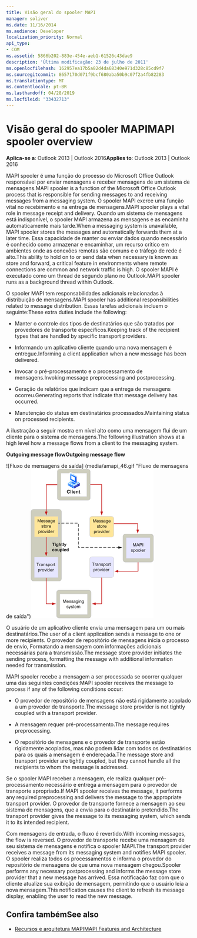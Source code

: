 ```yaml
---
title: Visão geral do spooler MAPI
manager: soliver
ms.date: 11/16/2014
ms.audience: Developer
localization_priority: Normal
api_type:
- COM
ms.assetid: 5866b202-883e-454e-aeb1-61526c43dae9
description: 'Última modificação: 23 de julho de 2011'
ms.openlocfilehash: 162957ea17b5a82d4da68340e971d328c85cd9f7
ms.sourcegitcommit: 8657170d071f9bcf680aba50b9c07f2a4fb82283
ms.translationtype: MT
ms.contentlocale: pt-BR
ms.lasthandoff: 04/28/2019
ms.locfileid: "33432713"
---
```

# <a name="mapi-spooler-overview"></a><span data-ttu-id="be428-103">Visão geral do spooler MAPI</span><span class="sxs-lookup"><span data-stu-id="be428-103">MAPI spooler overview</span></span>
  
<span data-ttu-id="be428-104">**Aplica-se a**: Outlook 2013 | Outlook 2016</span><span class="sxs-lookup"><span data-stu-id="be428-104">**Applies to**: Outlook 2013 | Outlook 2016</span></span> 
  
<span data-ttu-id="be428-105">MAPI spooler é uma função do processo do Microsoft Office Outlook responsável por enviar mensagens e receber mensagens de um sistema de mensagens.</span><span class="sxs-lookup"><span data-stu-id="be428-105">MAPI spooler is a function of the Microsoft Office Outlook process that is responsible for sending messages to and receiving messages from a messaging system.</span></span> <span data-ttu-id="be428-106">O spooler MAPI exerce uma função vital no recebimento e na entrega de mensagens.</span><span class="sxs-lookup"><span data-stu-id="be428-106">MAPI spooler plays a vital role in message receipt and delivery.</span></span> <span data-ttu-id="be428-107">Quando um sistema de mensagens está indisponível, o spooler MAPI armazena as mensagens e as encaminha automaticamente mais tarde.</span><span class="sxs-lookup"><span data-stu-id="be428-107">When a messaging system is unavailable, MAPI spooler stores the messages and automatically forwards them at a later time.</span></span> <span data-ttu-id="be428-108">Essa capacidade de manter ou enviar dados quando necessário é conhecido como armazenar e encaminhar, um recurso crítico em ambientes onde as conexões remotas são comuns e o tráfego de rede é alto.</span><span class="sxs-lookup"><span data-stu-id="be428-108">This ability to hold on to or send data when necessary is known as store and forward, a critical feature in environments where remote connections are common and network traffic is high.</span></span> <span data-ttu-id="be428-109">O spooler MAPI é executado como um thread de segundo plano no Outlook.</span><span class="sxs-lookup"><span data-stu-id="be428-109">MAPI spooler runs as a background thread within Outlook.</span></span>
  
<span data-ttu-id="be428-110">O spooler MAPI tem responsabilidades adicionais relacionadas à distribuição de mensagens.</span><span class="sxs-lookup"><span data-stu-id="be428-110">MAPI spooler has additional responsibilities related to message distribution.</span></span> <span data-ttu-id="be428-111">Essas tarefas adicionais incluem o seguinte:</span><span class="sxs-lookup"><span data-stu-id="be428-111">These extra duties include the following:</span></span>
  
- <span data-ttu-id="be428-112">Manter o controle dos tipos de destinatários que são tratados por provedores de transporte específicos.</span><span class="sxs-lookup"><span data-stu-id="be428-112">Keeping track of the recipient types that are handled by specific transport providers.</span></span>
    
- <span data-ttu-id="be428-113">Informando um aplicativo cliente quando uma nova mensagem é entregue.</span><span class="sxs-lookup"><span data-stu-id="be428-113">Informing a client application when a new message has been delivered.</span></span>
    
- <span data-ttu-id="be428-114">Invocar o pré-processamento e o processamento de mensagens.</span><span class="sxs-lookup"><span data-stu-id="be428-114">Invoking message preprocessing and postprocessing.</span></span>
    
- <span data-ttu-id="be428-115">Geração de relatórios que indicam que a entrega de mensagens ocorreu.</span><span class="sxs-lookup"><span data-stu-id="be428-115">Generating reports that indicate that message delivery has occurred.</span></span>
    
- <span data-ttu-id="be428-116">Manutenção do status em destinatários processados.</span><span class="sxs-lookup"><span data-stu-id="be428-116">Maintaining status on processed recipients.</span></span>
    
<span data-ttu-id="be428-117">A ilustração a seguir mostra em nível alto como uma mensagem flui de um cliente para o sistema de mensagens.</span><span class="sxs-lookup"><span data-stu-id="be428-117">The following illustration shows at a high level how a message flows from a client to the messaging system.</span></span>
  
<span data-ttu-id="be428-118">**Outgoing message flow**</span><span class="sxs-lookup"><span data-stu-id="be428-118">**Outgoing message flow**</span></span>
  
<span data-ttu-id="be428-119">![Fluxo de mensagens de saída] (media/amapi_46.gif "Fluxo de mensagens de saída")</span><span class="sxs-lookup"><span data-stu-id="be428-119">![Outgoing message flow](media/amapi_46.gif "Outgoing message flow")</span></span>
  
<span data-ttu-id="be428-120">O usuário de um aplicativo cliente envia uma mensagem para um ou mais destinatários.</span><span class="sxs-lookup"><span data-stu-id="be428-120">The user of a client application sends a message to one or more recipients.</span></span> <span data-ttu-id="be428-121">O provedor de repositório de mensagens inicia o processo de envio, Formatando a mensagem com informações adicionais necessárias para a transmissão.</span><span class="sxs-lookup"><span data-stu-id="be428-121">The message store provider initiates the sending process, formatting the message with additional information needed for transmission.</span></span>
  
<span data-ttu-id="be428-122">MAPI spooler recebe a mensagem a ser processada se ocorrer qualquer uma das seguintes condições:</span><span class="sxs-lookup"><span data-stu-id="be428-122">MAPI spooler receives the message to process if any of the following conditions occur:</span></span>
  
- <span data-ttu-id="be428-123">O provedor de repositório de mensagens não está rigidamente acoplado a um provedor de transporte.</span><span class="sxs-lookup"><span data-stu-id="be428-123">The message store provider is not tightly coupled with a transport provider.</span></span>
    
- <span data-ttu-id="be428-124">A mensagem requer pré-processamento.</span><span class="sxs-lookup"><span data-stu-id="be428-124">The message requires preprocessing.</span></span>
    
- <span data-ttu-id="be428-125">O repositório de mensagens e o provedor de transporte estão rigidamente acoplados, mas não podem lidar com todos os destinatários para os quais a mensagem é endereçada.</span><span class="sxs-lookup"><span data-stu-id="be428-125">The message store and transport provider are tightly coupled, but they cannot handle all the recipients to whom the message is addressed.</span></span>
    
<span data-ttu-id="be428-126">Se o spooler MAPI receber a mensagem, ele realiza qualquer pré-processamento necessário e entrega a mensagem para o provedor de transporte apropriado.</span><span class="sxs-lookup"><span data-stu-id="be428-126">If MAPI spooler receives the message, it performs any required preprocessing and delivers the message to the appropriate transport provider.</span></span> <span data-ttu-id="be428-127">O provedor de transporte fornece a mensagem ao seu sistema de mensagens, que a envia para o destinatário pretendido.</span><span class="sxs-lookup"><span data-stu-id="be428-127">The transport provider gives the message to its messaging system, which sends it to its intended recipient.</span></span>
  
<span data-ttu-id="be428-128">Com mensagens de entrada, o fluxo é revertido.</span><span class="sxs-lookup"><span data-stu-id="be428-128">With incoming messages, the flow is reversed.</span></span> <span data-ttu-id="be428-129">O provedor de transporte recebe uma mensagem de seu sistema de mensagens e notifica o spooler MAPI.</span><span class="sxs-lookup"><span data-stu-id="be428-129">The transport provider receives a message from its messaging system and notifies MAPI spooler.</span></span> <span data-ttu-id="be428-130">O spooler realiza todos os processamentos e informa o provedor do repositório de mensagens de que uma nova mensagem chegou.</span><span class="sxs-lookup"><span data-stu-id="be428-130">Spooler performs any necessary postprocessing and informs the message store provider that a new message has arrived.</span></span> <span data-ttu-id="be428-131">Essa notificação faz com que o cliente atualize sua exibição de mensagem, permitindo que o usuário leia a nova mensagem.</span><span class="sxs-lookup"><span data-stu-id="be428-131">This notification causes the client to refresh its message display, enabling the user to read the new message.</span></span>
  
## <a name="see-also"></a><span data-ttu-id="be428-132">Confira também</span><span class="sxs-lookup"><span data-stu-id="be428-132">See also</span></span>

- [<span data-ttu-id="be428-133">Recursos e arquitetura MAPI</span><span class="sxs-lookup"><span data-stu-id="be428-133">MAPI Features and Architecture</span></span>](mapi-features-and-architecture.md)


